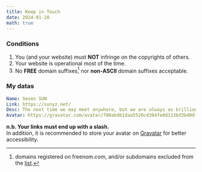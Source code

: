 ```yaml
---
title: Keep in Touch
date: 2024-01-28
math: true
---
```


### Conditions

1. You (and your website) must **NOT** infringe on the copyrights of others.
2. Your website is operational most of the time.
3. No **FREE** domain suffixes[^1] nor **non-ASCII** domain suffixes acceptable.

[^1]: domains registered on freenom.com, and/or subdomains excluded from the [list](https://publicsuffix.org/list/public_suffix_list.dat).

### My datas

```yaml
Name: Seven SUN
Link: https://sunyz.net/
Desc: The next time we may meet anywhere, but we are always as brilliant as a sea of stars.
Avatar: https://gravatar.com/avatar/f00abd61daa5520cd384fe0d1136d3b40df021ac87089061fe99b4a3f74dc9a2/
```

**n.b. Your links must end up with a slash.**  
In addition, it is recommended to store your avatar on [Gravatar](https://gravatar.com) for better accessibility.
